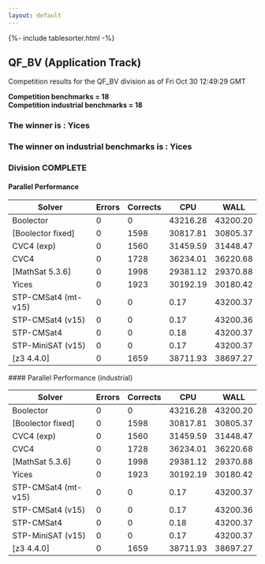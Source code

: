 ```yaml
---
layout: default
---
```

{%- include tablesorter.html -%}

##  QF_BV (Application Track)

Competition results for the QF_BV division as of Fri Oct 30 12:49:29 GMT

**Competition benchmarks = 18** 
**<br/>Competition industrial benchmarks = 18** 

###  The winner is : Yices 
###  The winner on industrial benchmarks is : Yices 
### Division COMPLETE
 




#### Parallel Performance
<table id="parallel" class="result sorted">
<thead>
<tr>
<th class="center">Solver</th><th class="center">Errors</th>
<th class="center">Corrects</th>
<th class="center">CPU</th>
<th class="center">WALL</th>
</tr>
</thead>
<tr>
<td>Boolector</td>
<td class="right">0</td>
<td class="right">0</td>
<td class="right">43216.28</td>
<td class="right">43200.20</td>
</tr>
<tr>
<td>[Boolector fixed]</td>
<td class="right">0</td>
<td class="right">1598</td>
<td class="right">30817.81</td>
<td class="right">30805.37</td>
</tr>
<tr>
<td>CVC4 (exp)</td>
<td class="right">0</td>
<td class="right">1560</td>
<td class="right">31459.59</td>
<td class="right">31448.47</td>
</tr>
<tr>
<td>CVC4</td>
<td class="right">0</td>
<td class="right">1728</td>
<td class="right">36234.01</td>
<td class="right">36220.68</td>
</tr>
<tr>
<td>[MathSat 5.3.6]</td>
<td class="right">0</td>
<td class="right">1998</td>
<td class="right">29381.12</td>
<td class="right">29370.88</td>
</tr>
<tr>
<td>Yices</td>
<td class="right">0</td>
<td class="right">1923</td>
<td class="right">30192.19</td>
<td class="right">30180.42</td>
</tr>
<tr>
<td>STP-CMSat4 (mt-v15)</td>
<td class="right">0</td>
<td class="right">0</td>
<td class="right">0.17</td>
<td class="right">43200.37</td>
</tr>
<tr>
<td>STP-CMSat4 (v15)</td>
<td class="right">0</td>
<td class="right">0</td>
<td class="right">0.17</td>
<td class="right">43200.36</td>
</tr>
<tr>
<td>STP-CMSat4</td>
<td class="right">0</td>
<td class="right">0</td>
<td class="right">0.18</td>
<td class="right">43200.37</td>
</tr>
<tr>
<td>STP-MiniSAT (v15)</td>
<td class="right">0</td>
<td class="right">0</td>
<td class="right">0.17</td>
<td class="right">43200.37</td>
</tr>
<tr>
<td>[z3 4.4.0]</td>
<td class="right">0</td>
<td class="right">1659</td>
<td class="right">38711.93</td>
<td class="right">38697.27</td>
</tr>
</table>
#### Parallel Performance (industrial)
<table id="paralleli" class="result sorted">
<thead>
<tr>
<th class="center">Solver</th><th class="center">Errors</th>
<th class="center">Corrects</th>
<th class="center">CPU</th>
<th class="center">WALL</th>
</tr>
</thead>
<tr>
<td>Boolector</td>
<td class="right">0</td>
<td class="right">0</td>
<td class="right">43216.28</td>
<td class="right">43200.20</td>
</tr>
<tr>
<td>[Boolector fixed]</td>
<td class="right">0</td>
<td class="right">1598</td>
<td class="right">30817.81</td>
<td class="right">30805.37</td>
</tr>
<tr>
<td>CVC4 (exp)</td>
<td class="right">0</td>
<td class="right">1560</td>
<td class="right">31459.59</td>
<td class="right">31448.47</td>
</tr>
<tr>
<td>CVC4</td>
<td class="right">0</td>
<td class="right">1728</td>
<td class="right">36234.01</td>
<td class="right">36220.68</td>
</tr>
<tr>
<td>[MathSat 5.3.6]</td>
<td class="right">0</td>
<td class="right">1998</td>
<td class="right">29381.12</td>
<td class="right">29370.88</td>
</tr>
<tr>
<td>Yices</td>
<td class="right">0</td>
<td class="right">1923</td>
<td class="right">30192.19</td>
<td class="right">30180.42</td>
</tr>
<tr>
<td>STP-CMSat4 (mt-v15)</td>
<td class="right">0</td>
<td class="right">0</td>
<td class="right">0.17</td>
<td class="right">43200.37</td>
</tr>
<tr>
<td>STP-CMSat4 (v15)</td>
<td class="right">0</td>
<td class="right">0</td>
<td class="right">0.17</td>
<td class="right">43200.36</td>
</tr>
<tr>
<td>STP-CMSat4</td>
<td class="right">0</td>
<td class="right">0</td>
<td class="right">0.18</td>
<td class="right">43200.37</td>
</tr>
<tr>
<td>STP-MiniSAT (v15)</td>
<td class="right">0</td>
<td class="right">0</td>
<td class="right">0.17</td>
<td class="right">43200.37</td>
</tr>
<tr>
<td>[z3 4.4.0]</td>
<td class="right">0</td>
<td class="right">1659</td>
<td class="right">38711.93</td>
<td class="right">38697.27</td>
</tr>
</table>

